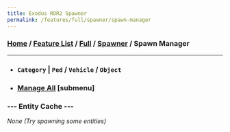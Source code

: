 ```yaml
---
title: Exodus RDR2 Spawner
permalink: /features/full/spawner/spawn-manager
---
```

### [Home](/) / [Feature List](/features) / [Full](/features/full) / [Spawner](/features/full/spawner) / Spawn Manager
---
- ### `Category` | `Ped` / `Vehicle` / `Object`
- ### [Manage All](spawn-manager/manage-all) [submenu]
### --- Entity Cache ---
*None (Try spawning some entities)*
